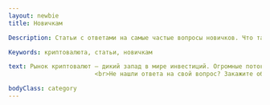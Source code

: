 ```yaml
---
layout: newbie
title: Новичкам

Description: Статьи с ответами на самые частые вопросы новичков. Что такое криптовалюта? Как купить биткоин? Где хранить свою криптовалюту? Обо всем этом можно прочитать в нашем разделе для начинающих криптоэнтузиастов

Keywords: криптовалюта, статьи, новичкам

text: Рынок криптовалют — дикий запад в мире инвестиций. Огромные потоки денежных средств от неквалифицированных инвесторов и новичков становятся частью игры манипуляторов и "китов". Чтобы уберечь вас от этого, в этом разделе мы постарались собрать всю необходимую информацию для тех, кто задумывается об инвестировании в криптовалюты и ICO.
                        <br>Не нашли ответа на свой вопрос? Закажите обратный звонок!

bodyClass: category
---
```

